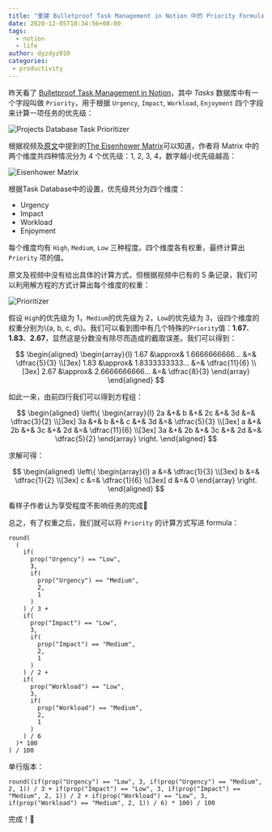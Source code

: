 ```yaml
---
title: "重建 Bulletproof Task Management in Notion 中的 Priority Formula"
date: 2020-12-05T10:34:56+08:00
tags:
  - notion
  - life
author: dyzdyz010
categories: 
 - productivity
---
```



昨天看了 [Bulletproof Task Management in Notion](https://www.notion.vip/bulletproof-task-management-in-notion/)，其中 *Tasks* 数据库中有一个字段叫做 `Priority`，用于根据 `Urgency`, `Impact`, `Workload`, `Enjoyment` 四个字段来计算一项任务的优先级：

![Projects Database Task Prioritizer](@blogimg/projects_database__task_prioritizer.png)

根据视频及[原文](https://www.notion.vip/bulletproof-tasks/#the-prioritizer)中提到的[The Eisenhower Matrix](https://todoist.com/productivity-methods/eisenhower-matrix)可以知道，作者将 Matrix 中的两个维度共四种情况分为 4 个优先级：1, 2, 3, 4，数字越小优先级越高：

![Eisenhower Matrix](@blogimg/productivity-methods_eisenhower-matrix.png)

根据Task Database中的设置，优先级共分为四个维度：
  - Urgency
  - Impact
  - Workload
  - Enjoyment

每个维度均有 `High`, `Medium`, `Low` 三种程度。四个维度各有权重，最终计算出 `Priority` 项的值。

原文及视频中没有给出具体的计算方式，但根据视频中已有的 5 条记录，我们可以利用解方程的方式计算出每个维度的权重：

![Prioritizer](@blogimg/bulletproof-task-management-priority-formula.png)

假设 `High`的优先级为 1，`Medium`的优先级为 2，`Low`的优先级为 3，设四个维度的权重分别为\\(a, b, c, d\\)。我们可以看到图中有几个特殊的`Priority`值：**1.67**、**1.83**、**2.67**，显然这是分数没有除尽而造成的截取误差。我们可以得到：

$$
\begin{aligned}
\begin{array}{l}
1.67 &\approx& 1.6666666666... &=& \dfrac{5}{3} \\[3ex]
1.83 &\approx& 1.8333333333... &=& \dfrac{11}{6} \\[3ex]
2.67 &\approx& 2.6666666666... &=& \dfrac{8}{3}
\end{array}
\end{aligned}
$$

如此一来，由前四行我们可以得到方程组：

$$
\begin{aligned}
\left\{
\begin{array}{l}
2a &+& b &+& 2c &+& 3d &=& \dfrac{3}{2} \\[3ex]
3a &+& b &+& c &+& 3d &=& \dfrac{5}{3} \\[3ex]
a &+& 2b &+& 3c &+& 2d &=& \dfrac{11}{6} \\[3ex]
3a &+& 2b &+& 3c &+& 2d &=& \dfrac{5}{2}
\end{array}
\right.
\end{aligned}
$$

求解可得：

$$
\begin{aligned}
\left\{
\begin{array}{l}
a &=& \dfrac{1}{3} \\[3ex]
b &=& \dfrac{1}{2} \\[3ex]
c &=& \dfrac{1}{6} \\[3ex]
d &=& 0
\end{array}
\right.
\end{aligned}
$$

看样子作者认为享受程度不影响任务的完成🤣

总之，有了权重之后，我们就可以将 `Priority` 的计算方式写进 formula：

```
round(
  (
    if(
      prop("Urgency") == "Low", 
      3, 
      if(
        prop("Urgency") == "Medium", 
        2, 
        1
      )
    ) / 3 + 
    if(
      prop("Impact") == "Low", 
      3, 
      if(
        prop("Impact") == "Medium", 
        2, 
        1
      )
    ) / 2 + 
    if(
      prop("Workload") == "Low", 
      3, 
      if(
        prop("Workload") == "Medium", 
        2, 
        1
      )
    ) / 6
  )* 100
) / 100
```

单行版本：

```
round((if(prop("Urgency") == "Low", 3, if(prop("Urgency") == "Medium", 2, 1)) / 3 + if(prop("Impact") == "Low", 3, if(prop("Impact") == "Medium", 2, 1)) / 2 + if(prop("Workload") == "Low", 3, if(prop("Workload") == "Medium", 2, 1)) / 6) * 100) / 100
```

完成！🎉